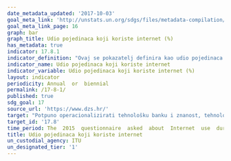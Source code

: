 ```yaml
---
date_metadata_updated: '2017-10-03'
goal_meta_link: 'http://unstats.un.org/sdgs/files/metadata-compilation/Metadata-Goal-17.pdf'
goal_meta_link_page: 16
graph: bar
graph_title: Udio pojedinaca koji koriste internet (%)
has_metadata: true
indicator: 17.8.1
indicator_definition: "Ovaj se pokazatelj definira kao udio pojedinaca koji su u posljednja tri mjeseca koristili internet s bilo kojeg mjesta. Internet je svjetska javna računalna mreža te kao takva omogućava pristup brojnim komunikacijskim uslugama, e-pošti, vijestima, zabavi bez obzira na uređaj koji se koristi (računalo, mobilni telefon, tablet, PDA, igraća konzola, digitalni TV). Pristupiti internetu možemo putem fiksne ili mobilne mreže. Zemlje koje prikupljaju podatke o ovom pokazatelju kroz službeno istraživanje, izračunavaju ga dijeljenjem ukupnog broja pojedinaca koji su koristili internet s ukupnim brojem pojedinaca u populaciji. Za zemlje koje nisu provele službeno istraživanje, podaci se procjenjuju temeljem broja internetskih pretplatnika i drugih socioekonomskih pokazatelja, kao što je na primjer BDP po glavi stanovnika."
indicator_name: Udio pojedinaca koji koriste internet
indicator_variable: Udio pojedinaca koji koriste internet (%)
layout: indicator
periodicity: Annual  or  biennial
permalink: /17-8-1/
published: true
sdg_goal: 17
source_url: 'https://www.dzs.hr/'
target: "Potpuno operacionalizirati tehnološku banku i znanost, tehnologiju i inovativne mehanizme izgradnje kapaciteta za slabo razvijene zemlje do 2017. godine i poboljšati korištenje informacijskih i komunikacijskih tehnologija."
target_id: '17.8'
time_period: The  2015  questionnaire  asked  about  Internet  use  during  the  past  6  months.  Earlier  questionnaires  did  not  specify  a  reference  period.
title: Udio pojedinaca koji koriste internet
un_custodial_agency: ITU
un_designated_tier: '1'
---
```


